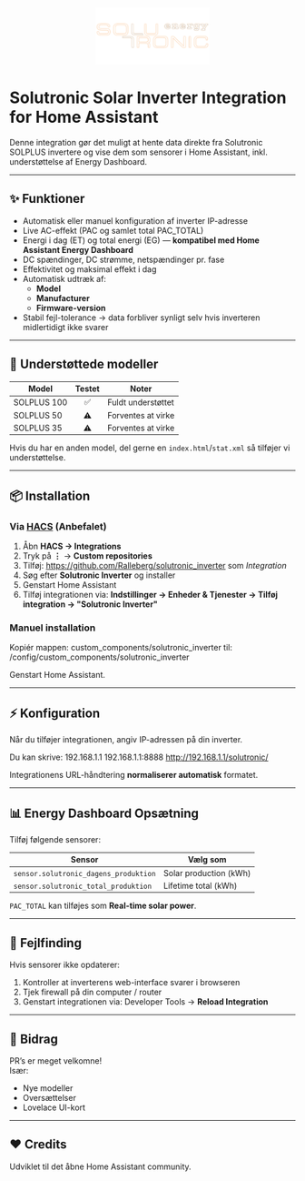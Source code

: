 <p align="center">
  <img src="custom_components/solutronic_inverter/logo.png" width="200" alt="Solutronic Logo">
</p>

# Solutronic Solar Inverter Integration for Home Assistant

Denne integration gør det muligt at hente data direkte fra Solutronic SOLPLUS invertere og vise dem som sensorer i Home Assistant, inkl. understøttelse af Energy Dashboard.

---

## ✨ Funktioner

- Automatisk eller manuel konfiguration af inverter IP-adresse
- Live AC-effekt (PAC og samlet total PAC_TOTAL)
- Energi i dag (ET) og total energi (EG) — **kompatibel med Home Assistant Energy Dashboard**
- DC spændinger, DC strømme, netspændinger pr. fase
- Effektivitet og maksimal effekt i dag
- Automatisk udtræk af:
  - **Model**
  - **Manufacturer**
  - **Firmware-version**
- Stabil fejl-tolerance → data forbliver synligt selv hvis inverteren midlertidigt ikke svarer

---

## 🏡 Understøttede modeller

| Model | Testet | Noter |
|------|:------:|------|
| SOLPLUS 100 | ✅ | Fuldt understøttet |
| SOLPLUS 50 | ⚠️ | Forventes at virke |
| SOLPLUS 35 | ⚠️ | Forventes at virke |

Hvis du har en anden model, del gerne en `index.html`/`stat.xml` så tilføjer vi understøttelse.

---

## 📦 Installation

### Via [HACS](https://hacs.xyz/) (Anbefalet)

1. Åbn **HACS → Integrations**
2. Tryk på **⋮** → **Custom repositories**
3. Tilføj: https://github.com/Ralleberg/solutronic_inverter som *Integration*
4. Søg efter **Solutronic Inverter** og installer
5. Genstart Home Assistant
6. Tilføj integrationen via:
**Indstillinger → Enheder & Tjenester → Tilføj integration → "Solutronic Inverter"**

### Manuel installation

Kopiér mappen: custom_components/solutronic_inverter
til: /config/custom_components/solutronic_inverter

Genstart Home Assistant.

---

## ⚡ Konfiguration

Når du tilføjer integrationen, angiv IP-adressen på din inverter.

Du kan skrive:
192.168.1.1
192.168.1.1:8888
http://192.168.1.1/solutronic/

Integrationens URL-håndtering **normaliserer automatisk** formatet.

---

## 📊 Energy Dashboard Opsætning

Tilføj følgende sensorer:

| Sensor | Vælg som |
|---|---|
| `sensor.solutronic_dagens_produktion` | Solar production (kWh) |
| `sensor.solutronic_total_produktion` | Lifetime total (kWh) |

`PAC_TOTAL` kan tilføjes som **Real-time solar power**.

---

## 🐞 Fejlfinding

Hvis sensorer ikke opdaterer:

1. Kontroller at inverterens web-interface svarer i browseren
2. Tjek firewall på din computer / router
3. Genstart integrationen via:
   Developer Tools → **Reload Integration**

---

## 🤝 Bidrag

PR’s er meget velkomne!  
Især:
- Nye modeller
- Oversættelser
- Lovelace UI-kort

---

## ❤️ Credits

Udviklet til det åbne Home Assistant community.

